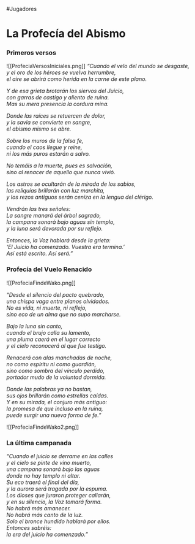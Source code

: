 #Jugadores 
# La Profecía del Abismo

### **Primeros versos**

![[ProfeciaVersosIniciales.png]]
_“Cuando el velo del mundo se desgaste,_  
_y el oro de los héroes se vuelva herrumbre,_  
_el aire se abrirá como herida en la carne de este plano._

_Y de esa grieta brotarán los siervos del Juicio,_  
_con garras de castigo y aliento de ruina._  
_Mas su mera presencia la cordura mina._

_Donde las raíces se retuercen de dolor,_  
_y la savia se convierte en sangre,_  
_el abismo mismo se abre._

_Sobre los muros de la falsa fe,_  
_cuando el caos llegue y reine,_  
_ni los más puros estarán a salvo._

_No temáis a la muerte, pues es salvación,_  
_sino al renacer de aquello que nunca vivió._

_Los astros se ocultarán de la mirada de los sabios,_  
_las reliquias brillarán con luz marchita,_  
_y los rezos antiguos serán ceniza en la lengua del clérigo._

_Vendrán las tres señales:_  
_La sangre manará del árbol sagrado,_  
_la campana sonará bajo aguas sin templo,_  
_y la luna será devorada por su reflejo._

_Entonces, la Voz hablará desde la grieta:_  
_‘El Juicio ha comenzado. Vuestra era termina.’_  
_Así está escrito. Así será.”_


### **Profecía del  Vuelo Renacido**

![[ProfeciaFindeWako.png]]

*“Desde el silencio del pacto quebrado,*  
*una chispa vaga entre planos olvidados.*  
*No es vida, ni muerte, ni reflejo,*  
*sino eco de un alma que no supo marcharse.*

*Bajo la luna sin canto,*  
*cuando el brujo calla su lamento,*  
*una pluma caerá en el lugar correcto*  
*y el cielo reconocerá al que fue testigo.*

*Renacerá con alas manchadas de noche,*  
*no como espíritu ni como guardián,*  
*sino como sombra del vínculo perdido,*  
*portador mudo de la voluntad dormida.*

*Donde las palabras ya no bastan,*  
*sus ojos brillarán como estrellas caídas.*  
*Y en su mirada, el conjuro más antiguo:*  
*la promesa de que incluso en la ruina,*  
*puede surgir una nueva forma de fe.”*

![[ProfeciaFindeWako2.png]]

### **La última campanada**

*“Cuando el juicio se derrame en las calles*  
*y el cielo se pinte de vino muerto,*  
*una campana sonará bajo las aguas*  
*donde no hay templo ni altar.*  
*Su eco traerá el final del día,*  
*y la aurora será tragada por la espuma.*  
*Los dioses que juraron proteger callarán,*  
*y en su silencio, la Voz tomará forma.*  
*No habrá más amanecer.*  
*No habrá más canto de la luz.*  
*Solo el bronce hundido hablará por ellos.*  
*Entonces sabréis:*  
*la era del juicio ha comenzado.”*

